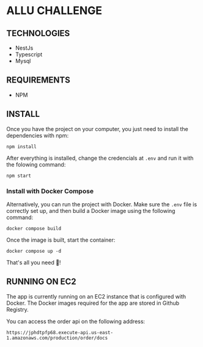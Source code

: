 # ALLU CHALLENGE

## TECHNOLOGIES

- NestJs
- Typescript
- Mysql

## REQUIREMENTS

- NPM

## INSTALL

Once you have the project on your computer, you just need to install the dependencies with npm:

```
npm install
```

After everything is installed, change the credencials at `.env` and run it with the folowing command:

```
npm start
```

### Install with Docker Compose

Alternatively, you can run the project with Docker. Make sure the `.env` file is correctly set up, and then build a Docker image using the following command:

```
docker compose build
```

Once the image is built, start the container:

```
docker compose up -d
```

That's all you need 🎉!

## RUNNING ON EC2

The app is currently running on an EC2 instance that is configured with Docker. The Docker images required for the app are stored in Github Registry.

You can access the order api on the following address:

```
https://jphdtpfp68.execute-api.us-east-1.amazonaws.com/production/order/docs
```
